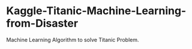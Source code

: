 # Kaggle-Titanic-Machine-Learning-from-Disaster
Machine Learning Algorithm to solve Titanic Problem.
